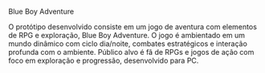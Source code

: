 Blue Boy Adventure

O protótipo desenvolvido consiste em um jogo de aventura com elementos de RPG e exploração, Blue Boy Adventure. O jogo é ambientado em um mundo dinâmico com ciclo dia/noite, combates estratégicos e interação profunda com o ambiente. Público alvo é fã de RPGs e jogos de ação com foco em exploração e progressão, desenvolvido para PC.
